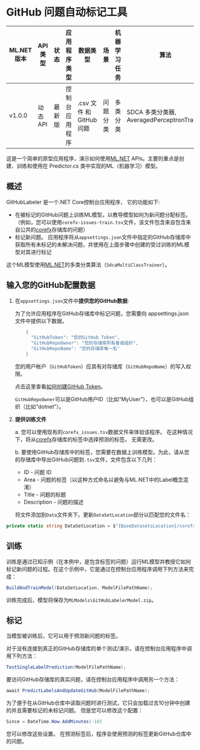 # GitHub 问题自动标记工具

| ML.NET 版本 | API 类型          | 状态                        | 应用程序类型    | 数据类型 | 场景            | 机器学习任务                   | 算法                  |
|----------------|-------------------|-------------------------------|-------------|-----------|---------------------|---------------------------|-----------------------------|
| v1.0.0           | 动态 API | 最新版 | 控制台应用程序 | .csv 文件 和 GitHub 问题 | 问题分类 | 多类分类 | SDCA 多类分类器, AveragedPerceptronTrainer |


这是一个简单的原型应用程序，演示如何使用[ML.NET](https://www.nuget.org/packages/Microsoft.ML/) APIs。主要的重点是创建、训练和使用在 Predictor.cs 类中实现的ML（机器学习）模型。

## 概述
GitHubLabeler 是一个.NET Core控制台应用程序， 它的功能如下:
* 在被标记的GitHub问题上训练ML模型，以教导模型如何为新问题分配标签。 （例如，您可以使用`corefx-issues-train.tsv`文件，该文件包含来自包含来自公共的[corefx](https://github.com/dotnet/corefx)存储库的问题）
* 标记新问题。 应用程序将从`appsettings.json`文件中指定的GitHub存储库中获取所有未标记的未解决问题，并使用在上面步骤中创建的受过训练的ML模型对其进行标记

这个ML模型使用[ML.NET](https://www.nuget.org/packages/Microsoft.ML/)的多类分类算法（`SdcaMultiClassTrainer`）。

## 输入您的GitHub配置数据
1. 在`appsettings.json`文件中**提供您的GitHub数据**:

    为了允许应用程序在GitHub存储库中标记问题，您需要向 appsettings.json 文件中提供以下数据。
    ```csharp
        {
          "GitHubToken": "您的GitHub Token",
          "GitHubRepoOwner": "您的存储库所有者或组织",
          "GitHubRepoName": "您的存储库唯一名"
        }
    ```
    您的用户帐户（`GitHubToken`）应具有对存储库（`GitHubRepoName`）的写入权限。

    点击这里查看[如何创建GitHub Token](https://help.github.com/articles/creating-a-personal-access-token-for-the-command-line/)。

    `GitHubRepoOwner`可以是GitHub用户ID（比如“MyUser”），也可以是GitHub组织（比如“dotnet”）。

2. **提供训练文件**

    a.  您可以使用现有的`corefx_issues.tsv`数据文件来体验该程序。 在这种情况下，将从[corefx](https://github.com/dotnet/corefx)存储库的标签中选择预测的标签。 无需更改。
    
    b. 要使用GitHub存储库中的标签，您需要在数据上训练模型。为此，请从您的存储库中导出GitHub问题到`.tsv`文件，文件包含以下几列：
    * ID - 问题 ID
    * Area - 问题的标签（以这种方式命名以避免与ML.NET中的Label概念混淆）
    * Title - 问题的标题
    * Description - 问题的描述
    
    将文件添加到`Data`文件夹下。更新`DataSetLocation`部分以匹配您的文件名：    
```csharp
private static string DataSetLocation = $"{BaseDatasetsLocation}/corefx-issues-train.tsv";
```

## 训练 
训练是通过已知示例（在本例中，是包含标签的问题）运行ML模型并教授它如何标记新问题的过程。在这个示例中，它是通过在控制台应用程序调用下列方法来完成：
```csharp
BuildAndTrainModel(DataSetLocation, ModelFilePathName);
```
训练完成后，模型将保存为`MLModels\GitHubLabelerModel.zip`。

## 标记
当模型被训练后，它可以用于预测新问题的标签。

对于没有连接到真正的GitHub存储库的单个测试/演示，请在控制台应用程序中调用下列方法：
```csharp
TestSingleLabelPrediction(ModelFilePathName);
```

要访问GitHub存储库的真实问题，请在控制台应用程序中调用另一个方法：
```csharp
await PredictLabelsAndUpdateGitHub(ModelFilePathName);
```

为了便于在从GitHub仓库中读取问题时进行测试，它只会加载过去10分钟中创建的并且需要标记的未标记问题。 但是您可以修改这个配置：
```csharp
Since = DateTime.Now.AddMinutes(-10)
```
您可以修改这些设置。 在预测标签后，程序会使用预测的标签更新GitHub仓库中的问题。
